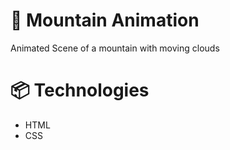 # 🗻 Mountain Animation

Animated Scene of a mountain with moving clouds

# 📦 Technologies

- HTML
- CSS